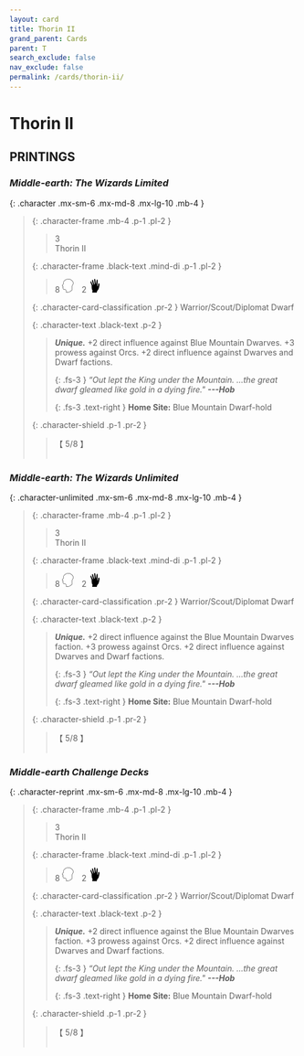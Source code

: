 ```yaml
---
layout: card
title: Thorin II
grand_parent: Cards
parent: T
search_exclude: false
nav_exclude: false
permalink: /cards/thorin-ii/
---
```


# Thorin II


## PRINTINGS


### _Middle-earth: The Wizards Limited_

{: .character .mx-sm-6 .mx-md-8 .mx-lg-10 .mb-4 }
> {: .character-frame .mb-4 .p-1 .pl-2 }
> > <div class="card-mp">3</div>
> > <div class="character-card-name">Thorin II</div>
>
> {: .character-frame .black-text .mind-di .p-1 .pl-2 }
> > 8 ![](/assets/images/mind.svg)&emsp;2 ![](/assets/images/di.svg)
>
> {: .character-card-classification .pr-2 }
> Warrior/Scout/Diplomat Dwarf
>
> {: .character-text .black-text .p-2 }
> > _**Unique.**_ +2 direct influence against Blue Mountain Dwarves. +3 prowess against Orcs. +2 direct influence against Dwarves and Dwarf factions. 
> > 
> > {: .fs-3 } 
> > _“Out lept the King under the Mountain. ...the great dwarf gleamed like gold in a dying fire."_ ***---&#65279;Hob***  
> > 
> > {: .fs-3 .text-right } 
> > **Home Site:** Blue Mountain Dwarf-hold 
>
> {: .character-shield .p-1 .pr-2 }
> > <div class="card-shield">【 5/8 】</div>
> > <div class="card-corruption">&nbsp;</div>

### _Middle-earth: The Wizards Unlimited_

{: .character-unlimited .mx-sm-6 .mx-md-8 .mx-lg-10 .mb-4 }
> {: .character-frame .mb-4 .p-1 .pl-2 }
> > <div class="card-mp">3</div>
> > <div class="character-card-name">Thorin II</div>
>
> {: .character-frame .black-text .mind-di .p-1 .pl-2 }
> > 8 ![](/assets/images/mind.svg)&emsp;2 ![](/assets/images/di.svg)
>
> {: .character-card-classification .pr-2 }
> Warrior/Scout/Diplomat Dwarf
>
> {: .character-text .black-text .p-2 }
> > _**Unique.**_ +2 direct influence against the Blue Mountain Dwarves faction. +3 prowess against Orcs. +2 direct influence against Dwarves and Dwarf factions. 
> > 
> > {: .fs-3 } 
> > _“Out lept the King under the Mountain. ...the great dwarf gleamed like gold in a dying fire."_ ***---&#65279;Hob***  
> > 
> > {: .fs-3 .text-right } 
> > **Home Site:** Blue Mountain Dwarf-hold 
>
> {: .character-shield .p-1 .pr-2 }
> > <div class="card-shield">【 5/8 】</div>
> > <div class="card-corruption">&nbsp;</div>

### _Middle-earth Challenge Decks_

{: .character-reprint .mx-sm-6 .mx-md-8 .mx-lg-10 .mb-4 }
> {: .character-frame .mb-4 .p-1 .pl-2 }
> > <div class="card-mp">3</div>
> > <div class="character-card-name">Thorin II</div>
>
> {: .character-frame .black-text .mind-di .p-1 .pl-2 }
> > 8 ![](/assets/images/mind.svg)&emsp;2 ![](/assets/images/di.svg)
>
> {: .character-card-classification .pr-2 }
> Warrior/Scout/Diplomat Dwarf
>
> {: .character-text .black-text .p-2 }
> > _**Unique.**_ +2 direct influence against the Blue Mountain Dwarves faction. +3 prowess against Orcs. +2 direct influence against Dwarves and Dwarf factions. 
> > 
> > {: .fs-3 } 
> > _“Out lept the King under the Mountain. ...the great dwarf gleamed like gold in a dying fire."_ ***---&#65279;Hob***  
> > 
> > {: .fs-3 .text-right } 
> > **Home Site:** Blue Mountain Dwarf-hold 
>
> {: .character-shield .p-1 .pr-2 }
> > <div class="card-shield">【 5/8 】</div>
> > <div class="card-corruption">&nbsp;</div>
